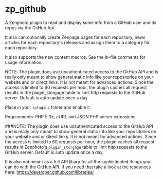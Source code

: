 zp_github
=========

A Zenphoto plugin to read and display some info from a GitHub user and its repos via the GitHub Api. 

It also can optionally create Zenpage pages for each repository, news articles for each repository's releases and assign them to a category for each repository.

It also supports the new content macros. See the in-file comments for usage information.

NOTE: The plugin does use unauthenticated access to the GitHub API and is really only meant to show general static info like your repositories on your website and or direct links. It is not meant for advanced actions. Since the access is limited to 60 requests per hour, the plugin caches all request results in the plugin_storgage table to limit http requests to the GitHub server. Default is auto update once a day.

Place in your `/plugins` folder and enable it.

Requirements: PHP 5.3+, cURL and JSON PHP server extensions.

###NOTE: 
The plugin does use unauthenticated access to the GitHub API and is really only meant to show general static info like your repositories on your website and or direct links. It is not meant for advanced actions. Since the access is limited to 60 requests per hour, the plugin caches all request results in Zenphoto's `plugin_storgage` table to limit http requests to the GitHub server. Default is auto update once a day.

It is also not meant as a full API libary for all the sophisticated things you can do with the GitHub API. If you need that take a look at the resounces here: https://developer.github.com/libraries/
